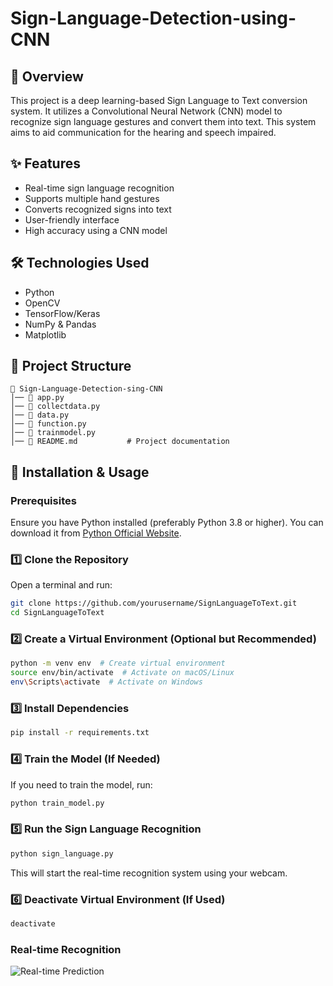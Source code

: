 # Sign-Language-Detection-using-CNN


## 📌 Overview
This project is a deep learning-based Sign Language to Text conversion system. It utilizes a Convolutional Neural Network (CNN) model to recognize sign language gestures and convert them into text. This system aims to aid communication for the hearing and speech impaired.

## ✨ Features
- Real-time sign language recognition
- Supports multiple hand gestures
- Converts recognized signs into text
- User-friendly interface
- High accuracy using a CNN model

## 🛠️ Technologies Used
- Python
- OpenCV
- TensorFlow/Keras
- NumPy & Pandas
- Matplotlib

## 📂 Project Structure
```
📁 Sign-Language-Detection-sing-CNN
│── 📜 app.py   
│── 📜 collectdata.py      
│── 📜 data.py     
│── 📜 function.py      
│── 📜 trainmodel.py      
│── 📜 README.md           # Project documentation
```

## 🚀 Installation & Usage

### **Prerequisites**
Ensure you have Python installed (preferably Python 3.8 or higher). You can download it from [Python Official Website](https://www.python.org/downloads/).

### **1️⃣ Clone the Repository**
Open a terminal and run:
```bash
git clone https://github.com/yourusername/SignLanguageToText.git
cd SignLanguageToText
```

### **2️⃣ Create a Virtual Environment (Optional but Recommended)**
```bash
python -m venv env  # Create virtual environment
source env/bin/activate  # Activate on macOS/Linux
env\Scripts\activate  # Activate on Windows
```

### **3️⃣ Install Dependencies**
```bash
pip install -r requirements.txt
```

### **4️⃣ Train the Model (If Needed)**
If you need to train the model, run:
```bash
python train_model.py
```

### **5️⃣ Run the Sign Language Recognition**
```bash
python sign_language.py
```
This will start the real-time recognition system using your webcam.

### **6️⃣ Deactivate Virtual Environment (If Used)**
```bash
deactivate
```

### Real-time Recognition
![Real-time Prediction](ProjectDemoImages/)
